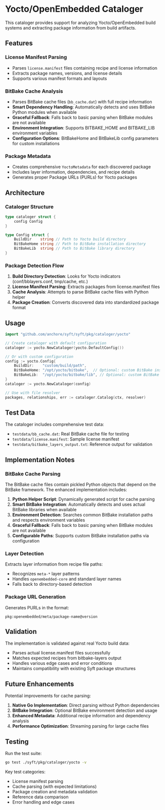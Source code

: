 # Yocto/OpenEmbedded Cataloger

This cataloger provides support for analyzing Yocto/OpenEmbedded build systems and extracting package information from build artifacts.

## Features

### License Manifest Parsing

- Parses `license.manifest` files containing recipe and license information
- Extracts package names, versions, and license details
- Supports various manifest formats and layouts

### BitBake Cache Analysis

- Parses BitBake cache files (`bb_cache.dat`) with full recipe information
- **Smart Dependency Handling**: Automatically detects and uses BitBake Python modules when available
- **Graceful Fallback**: Falls back to basic parsing when BitBake modules are not available
- **Environment Integration**: Supports BITBAKE_HOME and BITBAKE_LIB environment variables
- **Configuration Options**: BitBakeHome and BitBakeLib config parameters for custom installations

### Package Metadata

- Creates comprehensive `YoctoMetadata` for each discovered package
- Includes layer information, dependencies, and recipe details
- Generates proper Package URLs (PURLs) for Yocto packages

## Architecture

### Cataloger Structure

```go
type cataloger struct {
    config Config
}

type Config struct {
    BuildDir    string // Path to Yocto build directory
    BitBakeHome string // Path to BitBake installation directory
    BitBakeLib  string // Path to BitBake library directory
}
```

### Package Detection Flow

1. **Build Directory Detection**: Looks for Yocto indicators (conf/bblayers.conf, tmp/cache, etc.)
2. **License Manifest Parsing**: Extracts packages from license.manifest files
3. **Cache Analysis**: Attempts to parse BitBake cache files with Python helper
4. **Package Creation**: Converts discovered data into standardized package format

## Usage

```go
import "github.com/anchore/syft/syft/pkg/cataloger/yocto"

// Create cataloger with default configuration
cataloger := yocto.NewCataloger(yocto.DefaultConfig())

// Or with custom configuration
config := yocto.Config{
    BuildDir:    "custom/build/path",
    BitBakeHome: "/opt/yocto/bitbake",  // Optional: custom BitBake installation
    BitBakeLib:  "/opt/yocto/bitbake/lib", // Optional: custom BitBake library path
}
cataloger := yocto.NewCataloger(config)

// Use with file resolver
packages, relationships, err := cataloger.Catalog(ctx, resolver)
```

## Test Data

The cataloger includes comprehensive test data:

- `testdata/bb_cache.dat`: Real BitBake cache file for testing
- `testdata/license.manifest`: Sample license manifest
- `testdata/bitbake_layers_output.txt`: Reference output for validation

## Implementation Notes

### BitBake Cache Parsing

The BitBake cache files contain pickled Python objects that depend on the BitBake framework. The enhanced implementation includes:

1. **Python Helper Script**: Dynamically generated script for cache parsing
2. **Smart BitBake Integration**: Automatically detects and uses actual BitBake libraries when available
3. **Environment Detection**: Searches common BitBake installation paths and respects environment variables
4. **Graceful Fallback**: Falls back to basic parsing when BitBake modules are not available
5. **Configurable Paths**: Supports custom BitBake installation paths via configuration

### Layer Detection

Extracts layer information from recipe file paths:

- Recognizes `meta-*` layer patterns
- Handles `openembedded-core` and standard layer names
- Falls back to directory-based detection

### Package URL Generation

Generates PURLs in the format:

```
pkg:openembedded/meta/package-name@version
```

## Validation

The implementation is validated against real Yocto build data:

- Parses actual license.manifest files successfully
- Matches expected recipes from bitbake-layers output
- Handles various edge cases and error conditions
- Maintains compatibility with existing Syft package structures

## Future Enhancements

Potential improvements for cache parsing:

1. **Native Go Implementation**: Direct parsing without Python dependencies
2. **BitBake Integration**: Optional BitBake environment detection and usage
3. **Enhanced Metadata**: Additional recipe information and dependency analysis
4. **Performance Optimization**: Streaming parsing for large cache files

## Testing

Run the test suite:

```bash
go test ./syft/pkg/cataloger/yocto -v
```

Key test categories:

- License manifest parsing
- Cache parsing (with expected limitations)
- Package creation and metadata validation
- Reference data comparison
- Error handling and edge cases
